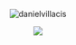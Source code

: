
<p align="center"> <img src="https://github-readme-stats.vercel.app/api?username=danielvillacis&show_icons=true&theme=highcontrast" alt="danielvillacis" />

<p align="center"> <img src="https://github-readme-stats.vercel.app/api/top-langs/?username=danielvillacis&show_icons=true&theme=highcontrast&layout=compact"/>
